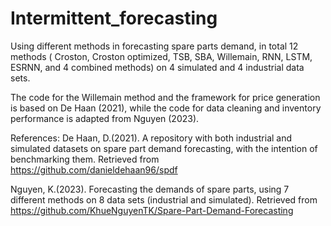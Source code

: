 # Intermittent_forecasting
Using different methods in forecasting spare parts demand, in total 12 methods ( Croston, Croston optimized, TSB, SBA, Willemain, RNN, LSTM, ESRNN, and 4 combined methods) on 4 simulated and 4 industrial data sets. 

The code for the Willemain method and the framework for price generation is based on De Haan (2021), while the code for data cleaning and inventory performance is adapted from Nguyen (2023).

References:
De Haan, D.(2021). A repository with both industrial and simulated datasets on spare part demand forecasting, with the intention of benchmarking them. Retrieved from https://github.com/danieldehaan96/spdf

Nguyen, K.(2023). Forecasting the demands of spare parts, using 7 different methods on 8 data sets (industrial and simulated). Retrieved from https://github.com/KhueNguyenTK/Spare-Part-Demand-Forecasting
